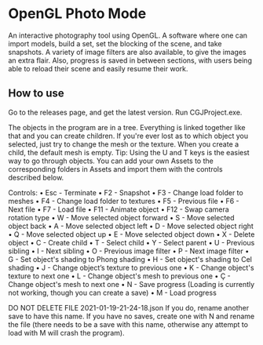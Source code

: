 # OpenGL Photo Mode
An interactive photography tool using OpenGL. A software where one can import models, build a set, set the blocking of the scene, and take snapshots. A variety of image filters are also available, to give the images an extra flair. Also, progress is saved in between sections, with users being able to reload their scene and easily resume their work.

## How to use

Go to the releases page, and get the latest version. Run CGJProject.exe.

The objects in the program are in a tree. Everything is linked together like that and you can create children. If you're ever lost as to which object you selected, just try to change the mesh or the texture. When you create a child, the default mesh is empty. Tip: Using the U and T keys is the easiest way to go through objects.
You can add your own Assets to the corresponding folders in Assets and import them with the controls described below.

Controls:
• Esc - Terminate
• F2 - Snapshot
• F3 - Change load folder to meshes
• F4 - Change load folder to textures
• F5 - Previous file
• F6 - Next file
• F7 - Load file
• F11 - Animate object
• F12 - Swap camera rotation type
• W - Move selected object forward
• S - Move selected object back
• A - Move selected object left
• D - Move selected object right
• Q - Move selected object up
• E - Move selected object down
• X - Delete object
• C - Create child
• T - Select child
• Y - Select parent
• U - Previous sibling
• I - Next sibling
• O - Previous image filter
• P - Next image filter
• G - Set object's shading to Phong shading
• H - Set object's shading to Cel shading
• J - Change object’s texture to previous one
• K - Change object's texture to next one
• L - Change object's mesh to previous one
• Ç - Change object's mesh to next one
• N - Save progress (Loading is currently not working, though you can create a save)
• M - Load progress

DO NOT DELETE FILE 2021-01-19-21-24-18.json
If you do, rename another save to have this name.
If you have no saves, create one with N and rename the file (there needs to be a save with this name, otherwise any attempt to load with M will crash the program).
